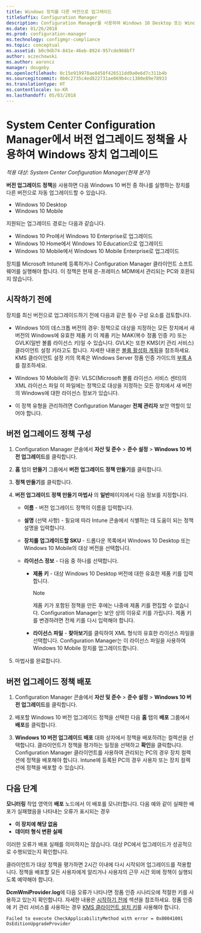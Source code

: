 ```yaml
---
title: Windows 장치를 다른 버전으로 업그레이드
titleSuffix: Configuration Manager
description: Configuration Manager를 사용하여 Windows 10 Desktop 또는 Windows 10 Mobile을 실행하는 장치를 다른 버전으로 자동 업그레이드합니다.
ms.date: 01/26/2018
ms.prod: configuration-manager
ms.technology: configmgr-compliance
ms.topic: conceptual
ms.assetid: b0c9db74-841e-46eb-8924-957cde968bf7
author: aczechowski
ms.author: aaroncz
manager: dougeby
ms.openlocfilehash: 0c15e919978ae8458f426511dd9a0e6d7c311b4b
ms.sourcegitcommit: 0b0c2735c4ed822731ae069b4cc1380e89e78933
ms.translationtype: HT
ms.contentlocale: ko-KR
ms.lasthandoff: 05/03/2018
---
```

# <a name="upgrade-windows-devices-with-the-edition-upgrade-policy-in-system-center-configuration-manager"></a>System Center Configuration Manager에서 버전 업그레이드 정책을 사용하여 Windows 장치 업그레이드

*적용 대상: System Center Configuration Manager(현재 분기)*


**버전 업그레이드 정책**을 사용하면 다음 Windows 10 버전 중 하나를 실행하는 장치를 다른 버전으로 자동 업그레이드할 수 있습니다.

- Windows 10 Desktop
- Windows 10 Mobile

지원되는 업그레이드 경로는 다음과 같습니다.

- Windows 10 Pro에서 Windows 10 Enterprise로 업그레이드
- Windows 10 Home에서 Windows 10 Education으로 업그레이드
- Windows 10 Mobile에서 Windows 10 Mobile Enterprise로 업그레이드

장치를 Microsoft Intune에 등록하거나 Configuration Manager 클라이언트 소프트웨어를 실행해야 합니다. 이 정책은 현재 온-프레미스 MDM에서 관리되는 PC와 호환되지 않습니다.

## <a name="before-you-start"></a>시작하기 전에  
 장치를 최신 버전으로 업그레이드하기 전에 다음과 같은 필수 구성 요소를 검토합니다.  

-   Windows 10의 데스크톱 버전의 경우: 정책으로 대상을 지정하는 모든 장치에서 새 버전의 Windows에 유효한 제품 키 이 제품 키는 MAK(복수 정품 인증 키) 또는 GVLK(일반 볼륨 라이선스 키)일 수 있습니다. GVLK는 또한 KMS(키 관리 서비스) 클라이언트 설정 키라고도 합니다. 자세한 내용은 [볼륨 활성화 계획](https://docs.microsoft.com/windows/deployment/volume-activation/plan-for-volume-activation-client)을 참조하세요. KMS 클라이언트 설정 키의 목록은 Windows Server 정품 인증 가이드의 [부록 A](https://docs.microsoft.com/windows-server/get-started/kmsclientkeys)를 참조하세요. <!--496871-->  

-   Windows 10 Mobile의 경우: VLSC(Microsoft 볼륨 라이선스 서비스 센터)의 XML 라이선스 파일 이 파일에는 정책으로 대상을 지정하는 모든 장치에서 새 버전의 Windows에 대한 라이선스 정보가 있습니다.

- 이 정책 유형을 관리하려면 Configuration Manager **전체 관리자** 보안 역할이 있어야 합니다.

## <a name="configure-the-edition-upgrade-policy"></a>버전 업그레이드 정책 구성  

1.  Configuration Manager 콘솔에서 **자산 및 준수** > **준수 설정** > **Windows 10 버전 업그레이드**를 클릭합니다.  

3.  **홈** 탭의 **만들기** 그룹에서 **버전 업그레이드 정책 만들기**를 클릭합니다.  

4.  **정책 만들기**를 클릭합니다.  

5.  **버전 업그레이드 정책 만들기 마법사** 의 **일반**페이지에서 다음 정보를 지정합니다.  

    -   **이름** - 버전 업그레이드 정책의 이름을 입력합니다.  

    -   **설명** (선택 사항) - 필요에 따라 Intune 콘솔에서 식별하는 데 도움이 되는 정책 설명을 입력합니다.  

    -   **장치를 업그레이드할 SKU** - 드롭다운 목록에서 Windows 10 Desktop 또는 Windows 10 Mobile의 대상 버전을 선택합니다.  

    -   **라이선스 정보** - 다음 중 하나를 선택합니다.  

        -   **제품 키** - 대상 Windows 10 Desktop 버전에 대한 유효한 제품 키를 입력합니다.  

            > [!NOTE]  
            >  제품 키가 포함된 정책을 만든 후에는 나중에 제품 키를 편집할 수 없습니다. Configuration Manager는 보안 상의 이유로 키를 가립니다. 제품 키를 변경하려면 전체 키를 다시 입력해야 합니다.  

        -   **라이선스 파일** - **찾아보기**를 클릭하여 XML 형식의 유효한 라이선스 파일을 선택합니다. Configuration Manager는 이 라이선스 파일을 사용하여 Windows 10 Mobile 장치를 업그레이드합니다.  

6.  마법사를 완료합니다.  


## <a name="deploy-the-edition-upgrade-policy"></a>버전 업그레이드 정책 배포  

1.  Configuration Manager 콘솔에서 **자산 및 준수** > **준수 설정** > **Windows 10 버전 업그레이드**를 클릭합니다.  

3.  배포할 Windows 10 버전 업그레이드 정책을 선택한 다음 **홈** 탭의 **배포** 그룹에서 **배포**를 클릭합니다.  

4.  **Windows 10 버전 업그레이드 배포** 대화 상자에서 정책을 배포하려는 컬렉션을 선택합니다. 클라이언트가 정책을 평가하는 일정을 선택하고 **확인**을 클릭합니다. Configuration Manager 클라이언트를 사용하여 관리되는 PC의 경우 장치 컬렉션에 정책을 배포해야 합니다. Intune에 등록된 PC의 경우 사용자 또는 장치 컬렉션에 정책을 배포할 수 있습니다. 



## <a name="next-steps"></a>다음 단계

**모니터링** 작업 영역의 **배포** 노드에서 이 배포를 모니터합니다. 다음 예와 같이 실패한 배포가 실패했음을 나타내는 오류가 표시되는 경우
- **이 장치에 해당 없음**
- **데이터 형식 변환 실패**

이러한 오류가 배포 실패를 의미하지는 않습니다. 대상 PC에서 업그레이드가 성공적으로 수행되었는지 확인합니다.

클라이언트가 대상 정책을 평가하면 2시간 이내에 다시 시작되어 업그레이드를 적용합니다. 정책을 배포할 모든 사용자에게 알리거나 사용자의 근무 시간 외에 정책이 실행되도록 예약해야 합니다.

**DcmWmiProvider.log**에 다음 오류가 나타나면 정품 인증 시나리오에 적절한 키를 사용하고 있는지 확인합니다. 자세한 내용은 [시작하기 전에](#before-you-start) 섹션을 참조하세요. 정품 인증에 키 관리 서비스를 사용하는 경우 [KMS 클라이언트 설치 키](https://docs.microsoft.com/windows-server/get-started/kmsclientkeys)를 사용해야 합니다.  <!-- 496871 -->   

`Failed to execute CheckApplicabilityMethod with error = 0x80041001 OsEditionUpgradeProvider`
